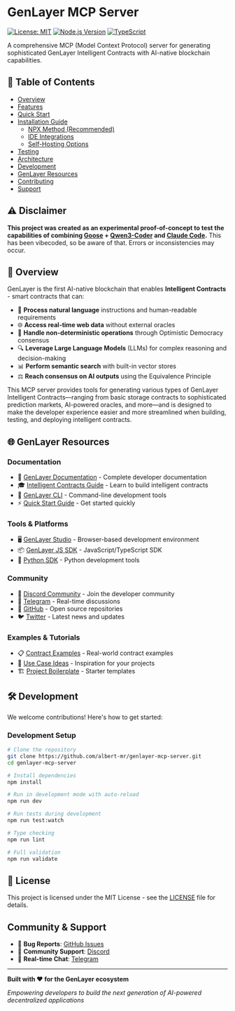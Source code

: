 # GenLayer MCP Server

[![License: MIT](https://img.shields.io/badge/License-MIT-yellow.svg)](https://opensource.org/licenses/MIT)
[![Node.js Version](https://img.shields.io/badge/node-%3E%3D18.0.0-brightgreen.svg)](https://nodejs.org/)
[![TypeScript](https://img.shields.io/badge/TypeScript-5.0+-blue.svg)](https://www.typescriptlang.org/)

A comprehensive MCP (Model Context Protocol) server for generating sophisticated GenLayer Intelligent Contracts with AI-native blockchain capabilities.

## 📑 Table of Contents

- [Overview](#-overview)
- [Features](#-features)
- [Quick Start](#-quick-start)
- [Installation Guide](#-installation-guide)
  - [NPX Method (Recommended)](#npx-method-recommended)
  - [IDE Integrations](#ide-integrations)
  - [Self-Hosting Options](#self-hosting-options)
- [Testing](#-testing)
- [Architecture](#%EF%B8%8F-architecture)
- [Development](#-development)
- [GenLayer Resources](#-genlayer-resources)
- [Contributing](#-contributing)
- [Support](#-support)

## ⚠️ Disclaimer

**This project was created as an experimental proof-of-concept to test the capabilities of combining [Goose](https://github.com/block/goose) + [Qwen3-Coder](https://github.com/QwenLM/Qwen3-Coder) and [Claude Code](https://github.com/anthropics/claude-code).** This has been vibecoded, so be aware of that. Errors or inconsistencies may occur.

## 🌟 Overview

GenLayer is the first AI-native blockchain that enables **Intelligent Contracts** - smart contracts that can:

- 🧠 **Process natural language** instructions and human-readable requirements
- 🌐 **Access real-time web data** without external oracles
- 🤖 **Handle non-deterministic operations** through Optimistic Democracy consensus
- 🔍 **Leverage Large Language Models** (LLMs) for complex reasoning and decision-making
- 📊 **Perform semantic search** with built-in vector stores
- ⚖️ **Reach consensus on AI outputs** using the Equivalence Principle

This MCP server provides tools for generating various types of GenLayer Intelligent Contracts—ranging from basic storage contracts to sophisticated prediction markets, AI-powered oracles, and more—and is designed to make the developer experience easier and more streamlined when building, testing, and deploying intelligent contracts.

## 🌐 GenLayer Resources

### Documentation

- 📖 [GenLayer Documentation](https://docs.genlayer.com/) - Complete developer documentation
- 🎓 [Intelligent Contracts Guide](https://docs.genlayer.com/developers/intelligent-contracts/introduction) - Learn to build intelligent contracts
- 🔧 [GenLayer CLI](https://docs.genlayer.com/developers/intelligent-contracts/tools/genlayer-cli) - Command-line development tools
- ⚡ [Quick Start Guide](https://docs.genlayer.com/developers/intelligent-contracts/your-first-contract) - Get started quickly

### Tools & Platforms

- 🖥️ [GenLayer Studio](https://studio.genlayer.com/) - Browser-based development environment
- 📦 [GenLayer JS SDK](https://docs.genlayer.com/developers/decentralized-applications/genlayer-js) - JavaScript/TypeScript SDK
- 🐍 [Python SDK](https://docs.genlayer.com/developers/intelligent-contracts/tooling-setup) - Python development tools

### Community

- 💬 [Discord Community](https://discord.gg/8Jm4v89VAu) - Join the developer community
- 📱 [Telegram](https://t.me/genlayer) - Real-time discussions
- 🐙 [GitHub](https://github.com/genlayerlabs) - Open source repositories
- 🐦 [Twitter](https://twitter.com/genlayer) - Latest news and updates

### Examples & Tutorials

- 📋 [Contract Examples](https://docs.genlayer.com/developers/intelligent-contracts/examples/storage) - Real-world contract examples
- 🎯 [Use Case Ideas](https://docs.genlayer.com/developers/intelligent-contracts/ideas) - Inspiration for your projects
- 🏗️ [Project Boilerplate](https://docs.genlayer.com/developers/decentralized-applications/project-boilerplate) - Starter templates

## 🛠️ Development

We welcome contributions! Here's how to get started:

### Development Setup

```bash
# Clone the repository
git clone https://github.com/albert-mr/genlayer-mcp-server.git
cd genlayer-mcp-server

# Install dependencies
npm install

# Run in development mode with auto-reload
npm run dev

# Run tests during development
npm run test:watch

# Type checking
npm run lint

# Full validation
npm run validate
```

## 📄 License

This project is licensed under the MIT License - see the [LICENSE](LICENSE) file for details.

## Community & Support

- 🐛 **Bug Reports**: [GitHub Issues](https://github.com/albert-mr/genlayer-mcp-server/issues)
- 💬 **Community Support**: [Discord](https://discord.gg/8Jm4v89VAu)
- 📱 **Real-time Chat**: [Telegram](https://t.me/genlayer)

---

**Built with ❤️ for the GenLayer ecosystem**

_Empowering developers to build the next generation of AI-powered decentralized applications_
